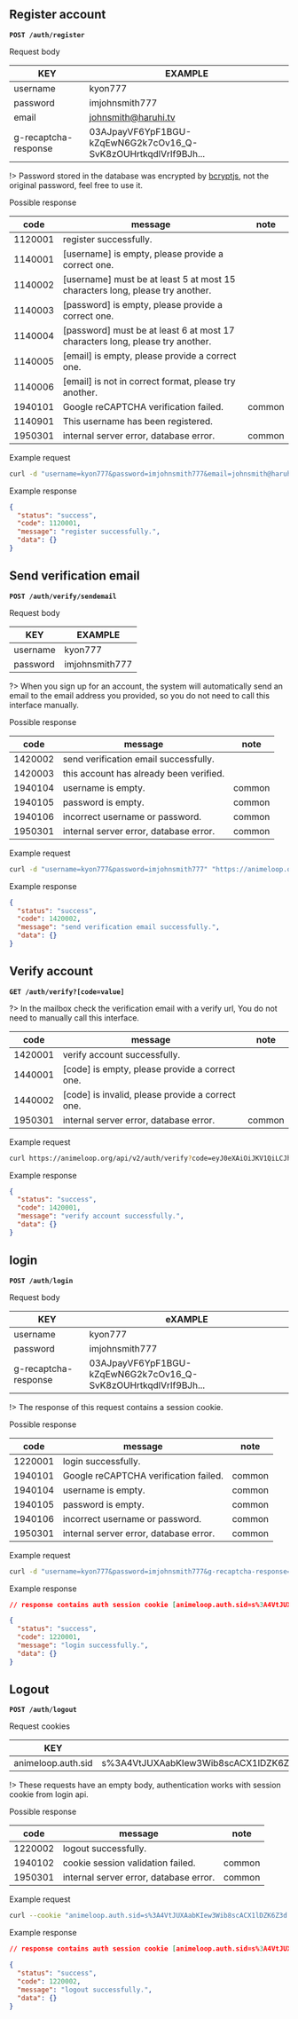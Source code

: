 ## Register account

**`POST /auth/register`**

Request body

| KEY                  | EXAMPLE                                                      |
| -------------------- | ------------------------------------------------------------ |
| username             | kyon777                                                      |
| password             | imjohnsmith777                                               |
| email                | johnsmith@haruhi.tv                                          |
| g-recaptcha-response | 03AJpayVF6YpF1BGU-kZqEwN6G2k7cOv16_Q-SvK8zOUHrtkqdlVrIf9BJh... |

!> Password stored in the database was encrypted by [bcryptjs](https://github.com/dcodeIO/bcrypt.js), not the original password, feel free to use it.

Possible response

| code    | message                                                      | note   |
| ------- | ------------------------------------------------------------ | ------ |
| 1120001 | register successfully.                                       |        |
| 1140001 | [username] is empty, please provide a correct one.           |        |
| 1140002 | [username] must be at least 5 at most 15 characters long, please try another. |        |
| 1140003 | [password] is empty, please provide a correct one.           |        |
| 1140004 | [password] must be at least 6 at most 17 characters long, please try another. |        |
| 1140005 | [email] is empty, please provide a correct one.              |        |
| 1140006 | [email] is not in correct format, please try another.        |        |
| 1940101 | Google reCAPTCHA verification failed.                        | common |
| 1140901 | This username has been registered.                           |        |
| 1950301 | internal server error, database error.                       | common |

Example request 

```bash
curl -d "username=kyon777&password=imjohnsmith777&email=johnsmith@haruhi.tv&g-recaptcha-response=03AJpayVF6YpF1BGU-kZqEwN6G2k7cOv16_Q-SvK8zOUHrtkqdlVrIf9BJhEnbecV7PwAgCSF1JKUC3Gr5AQILxBuSrKKZrvkHQlm2pZfnTFWuyq0rYID2oUhlsKxVA4FY03GEJV-BCaciZphPDZpvid9t9ompoh8HS0_iKP9EgD9ju7ksqSiy9XcVkHfOy7BQJ2qEeaR2qHxrG2wFLC6w0D4bG8dySX9VgKeMW_pvXnni9ZMLXIVcTz4WpDtaELvRaIc02wWjgmvZZ8DXJ0on2B7T1IACOFYu5dvDVRJz3DsRvs8nYIbz1MwRfzQGVycQz5p5Z8b1lwhkVotYlaetMS3A79ECfJPXOJs4_Hrd5q9TofiYOIbqFPk" "https://animeloop.org/api/v2/auth/register"
```

Example response

```json
{
  "status": "success",
  "code": 1120001,
  "message": "register successfully.",
  "data": {}
}
```

## Send verification email

**`POST /auth/verify/sendemail`**

Request body

| KEY      | EXAMPLE        |
| -------- | -------------- |
| username | kyon777        |
| password | imjohnsmith777 |

?> When you sign up for an account, the system will automatically send an email to the email address you provided, so you do not need to call this interface manually.

Possible response

| code    | message                                 | note   |
| ------- | --------------------------------------- | ------ |
| 1420002 | send verification email successfully.   |        |
| 1420003 | this account has already been verified. |        |
| 1940104 | username is empty.                      | common |
| 1940105 | password is empty.                      | common |
| 1940106 | incorrect username or password.         | common |
| 1950301 | internal server error, database error.  | common |

Example request 

```bash
curl -d "username=kyon777&password=imjohnsmith777" "https://animeloop.org/api/v2/auth/verify/sendemail"
```

Example response

```json
{
  "status": "success",
  "code": 1420002,
  "message": "send verification email successfully.",
  "data": {}
}
```

## Verify account

**`GET /auth/verify?[code=value]`**

?> In the mailbox check the verification email with a verify url, You do not need to manually call this interface.

| code    | message                                          | note   |
| ------- | ------------------------------------------------ | ------ |
| 1420001 | verify account successfully.                     |        |
| 1440001 | [code] is empty, please provide a correct one.   |        |
| 1440002 | [code] is invalid, please provide a correct one. |        |
| 1950301 | internal server error, database error.           | common |

Example request

```bash
curl https://animeloop.org/api/v2/auth/verify?code=eyJ0eXAiOiJKV1QiLCJhbGciOiJIUzI1NiJ9.eyJhY3Rpb24iOiJ2ZXJpZnkiLCJ1c2VybmFtZSI6InNxaW5jdXJyeTIiLCJkYXRlIjoiMjAxOC0wMS0yN1QwNToyMDozMC40NjhaIn0.JZ8xpCqusaAw_swnHT4bKXfjyxBxfHz0HyBkmVVoe-A
```

Example response

```json
{
  "status": "success",
  "code": 1420001,
  "message": "verify account successfully.",
  "data": {}
}
```

## login

**`POST /auth/login`**

Request body

| KEY                  | eXAMPLE                                                      |
| -------------------- | ------------------------------------------------------------ |
| username             | kyon777                                                      |
| password             | imjohnsmith777                                               |
| g-recaptcha-response | 03AJpayVF6YpF1BGU-kZqEwN6G2k7cOv16_Q-SvK8zOUHrtkqdlVrIf9BJh... |

!> The response of this request contains a session cookie.

Possible response

| code    | message                                | note   |
| ------- | -------------------------------------- | ------ |
| 1220001 | login successfully.                    |        |
| 1940101 | Google reCAPTCHA verification failed.  | common |
| 1940104 | username is empty.                     | common |
| 1940105 | password is empty.                     | common |
| 1940106 | incorrect username or password.        | common |
| 1950301 | internal server error, database error. | common |

Example request 

```bash
curl -d "username=kyon777&password=imjohnsmith777&g-recaptcha-response=03AJpayVF6YpF1BGU-kZqEwN6G2k7cOv16_Q-SvK8zOUHrtkqdlVrIf9BJhEnbecV7PwAgCSF1JKUC3Gr5AQILxBuSrKKZrvkHQlm2pZfnTFWuyq0rYID2oUhlsKxVA4FY03GEJV-BCaciZphPDZpvid9t9ompoh8HS0_iKP9EgD9ju7ksqSiy9XcVkHfOy7BQJ2qEeaR2qHxrG2wFLC6w0D4bG8dySX9VgKeMW_pvXnni9ZMLXIVcTz4WpDtaELvRaIc02wWjgmvZZ8DXJ0on2B7T1IACOFYu5dvDVRJz3DsRvs8nYIbz1MwRfzQGVycQz5p5Z8b1lwhkVotYlaetMS3A79ECfJPXOJs4_Hrd5q9TofiYOIbqFPk" "https://animeloop.org/api/v2/auth/login"
```

Example response

```json
// response contains auth session cookie [animeloop.auth.sid=s%3A4VtJUXAabKIew3Wib8scACX1lDZK6Z3d.7Hqy%2F8Nk8d0rFr4ygSCoEnwg5GD%2BVMfghQieThqQ2dU]

{
  "status": "success",
  "code": 1220001,
  "message": "login successfully.",
  "data": {}
}
```

## Logout

**`POST /auth/logout`**

Request cookies

| KEY                | EXAMPLE                                                      |
| ------------------ | ------------------------------------------------------------ |
| animeloop.auth.sid | s%3A4VtJUXAabKIew3Wib8scACX1lDZK6Z3d.7Hqy%2F8Nk8d0rFr4ygSCoEnwg5GD%2BVMfghQieThqQ2dU |

!> These requests have an empty body, authentication works with session cookie from login api.

Possible response

| code    | message                                | note   |
| ------- | -------------------------------------- | ------ |
| 1220002 | logout successfully.                   |        |
| 1940102 | cookie session validation failed.      | common |
| 1950301 | internal server error, database error. | common |

Example request 

```bash
curl --cookie "animeloop.auth.sid=s%3A4VtJUXAabKIew3Wib8scACX1lDZK6Z3d.7Hqy%2F8Nk8d0rFr4ygSCoEnwg5GD%2BVMfghQieThqQ2dU" "https://animeloop.org/api/v2/auth/logout"
```

Example response

```json
// response contains auth session cookie [animeloop.auth.sid=s%3A4VtJUXAabKIew3Wib8scACX1lDZK6Z3d.7Hqy%2F8Nk8d0rFr4ygSCoEnwg5GD%2BVMfghQieThqQ2dU]

{
  "status": "success",
  "code": 1220002,
  "message": "logout successfully.",
  "data": {}
}
```

